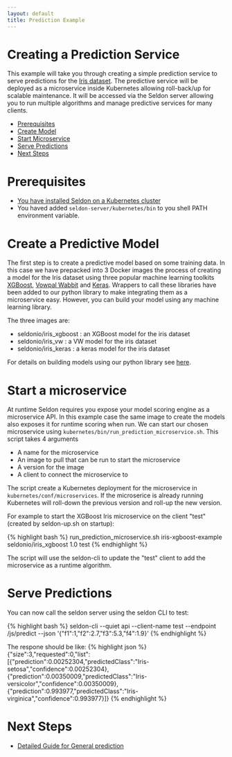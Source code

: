 ```yaml
---
layout: default
title: Prediction Example
---
```


# Creating a Prediction Service

This example will take you through creating a simple prediction service to serve predictions for the [Iris dataset](http://archive.ics.uci.edu/ml/datasets/Iris). The predictive service will be deployed as a microservice inside Kubernetes allowing roll-back/up for scalable maintenance. It will be accessed via the Seldon server allowing you to run multiple algorithms and manage predictive services for many clients.

 * [Prerequisites](#prerequisites)
 * [Create Model](#model)
 * [Start Microservice](#microservice)
 * [Serve Predictions](#predictions)
 * [Next Steps](#next-steps)

# Prerequisites<a name="prerequisites"></a>

 * [You have installed Seldon on a Kubernetes cluster](install.html)
 * You haved added ```seldon-server/kubernetes/bin``` to you shell PATH environment variable.

# Create a Predictive Model<a name="model"></a>
The first step is to create a predictive model based on some training data. In this case we have prepacked into 3 Docker images the process of creating a model for the Iris dataset using three popular machine learning toolkits [XGBoost](https://github.com/dmlc/xgboost), [Vowpal Wabbit](https://github.com/JohnLangford/vowpal_wabbit/wiki) and [Keras](http://keras.io/). Wrappers to call these libraries have been added to our python library to make integrating them as a microservice easy. However, you can build your model using any machine learning library. 

The three images are:

 * seldonio/iris_xgboost : an XGBoost model for the iris dataset
 * seldonio/iris_vw : a VW model for the iris dataset
 * seldonio/iris_keras : a keras model for the iris dataset

For details on building models using our python library see [here](prediction-pipeline.html).

# Start a microservice<a name="microservice"></a>

At runtime Seldon requires you expose your model scoring engine as a microservice API. In this example case the same image to create the models also exposes it for runtime scoring when run. We can start our chosen microservice using ```kubernetes/bin/run_prediction_microservice.sh```. This script takes 4 arguments

  * A name for the microservice
  * An image to pull that can be run to start the microservice
  * A version for the image
  * A client to connect the microservice to

The script create a Kubernetes deployment for the microservice in ```kubernetes/conf/microservices```. If the microserice is already running Kubernetes will roll-down the previous version and roll-up the new version.

For example to start the XGBoost Iris microservice on the client  "test" (created by seldon-up.sh on startup):

{% highlight bash %}
run_prediction_microservice.sh iris-xgboost-example seldonio/iris_xgboost 1.0 test
{% endhighlight %}

The script will use the seldon-cli to update the "test" client to add the microservice as a runtime algorithm. 

# Serve Predictions<a name="predictions"></a>

You can now call the seldon server using the seldon CLI to test:

{% highlight bash %}
seldon-cli --quiet api --client-name test --endpoint /js/predict --json '{"f1":1,"f2":2.7,"f3":5.3,"f4":1.9}'
{% endhighlight %}

The respone should be like:
{% highlight json %}
{"size":3,"requested":0,"list":[{"prediction":0.00252304,"predictedClass":"Iris-setosa","confidence":0.00252304},{"prediction":0.00350009,"predictedClass":"Iris-versicolor","confidence":0.00350009},{"prediction":0.993977,"predictedClass":"Iris-virginica","confidence":0.993977}]}
{% endhighlight %}

# Next Steps<a name="next-steps"></a>

 * [Detailed Guide for General prediction](prediction-deployment.html)

